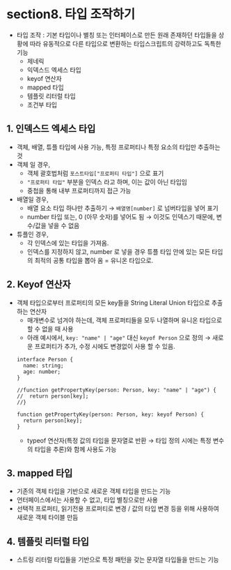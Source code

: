 # section8. 타입 조작하기

- 타입 조작 : 기본 타입이나 별칭 또는 인터페이스로 만든 원래 존재하던 타입들을 상황에 따라 유동적으로 다른 타입으로 변환하는 타입스크립트의 강력하고도 독특한 기능
  - 제네릭
  - 익덱스드 엑세스 타입
  - keyof 연산자
  - mapped 타입
  - 템플릿 리터럴 타입
  - 조건부 타입

## 1. 인덱스드 엑세스 타입

- 객체, 배열, 튜플 타입에 사용 가능, 특정 프로퍼티나 특정 요소의 타입만 추출하는 것
- 객체 일 경우,
  - 객체 괄호법처럼 `포스트타입["프로퍼티 타입"]` 으로 표기
  - `"프로퍼티 타입"` 부분을 인덱스 라고 하며, 이는 값이 아닌 타입임
  - 중첩을 통해 내부 프로퍼티까지 접근 가능
- 배열일 경우,
  - 배열 요소 타입 하나만 추출하기 → `배열명[number]` 로 넘버타입을 넣어 표기
  - number 타입 또는, 0 (아무 숫자)를 넣어도 됨 → 이것도 인덱스기 때문에, 변수/값을 넣을 수 없음
- 튜플인 경우,
  - 각 인덱스에 있는 타입을 가져옴.
  - 인덱스를 지정하지 않고, number 로 넣을 경우 튜플 타입 안에 있는 모든 타입의 최적의 공통 타입을 뽑아 옴 = 유니온 타입으로.

## 2. Keyof 연산자

- 객체 타입으로부터 프로퍼티의 모든 key들을 String Literal Union 타입으로 추출하는 연산자
  - 매개변수로 넘겨야 하는데, 객체 프로퍼티들을 모두 나열하며 유니온 타입으로 할 수 없을 때 사용
  - 아래 예시에서, `key: "name" | "age"` 대신 `keyof Person` 으로 정의 → 새로운 프로퍼티가 추가, 수정 시에도 변경없이 사용 할 수 있음.
  ```tsx
  interface Person {
    name: string;
    age: number;
  }

  //function getPropertyKey(person: Person, key: "name" | "age") {
  //  return person[key];
  //}

  function getPropertyKey(person: Person, key: keyof Person) {
    return person[key];
  }
  ```
  - typeof 연산자(특정 값의 타입을 문자열로 반환 → 타입 정의 시에는 특정 변수의 타입을 추론)와 함께 사용도 가능

## 3. mapped 타입

- 기존의 객체 타입을 기반으로 새로운 객체 타입을 만드는 기능
- 언터페이스에서는 사용할 수 없고, 타입 별칭으로만 사용
- 선택적 프로퍼티, 읽기전용 프로퍼티로 변경 / 값의 타입 변경 등을 위해 사용하여 새로운 객체 타이블 만듬

## 4. 템플릿 리터럴 타입

- 스트링 리터럴 타입들을 기반으로 특정 패턴을 갖는 문자열 타입들을 만드는 기능
